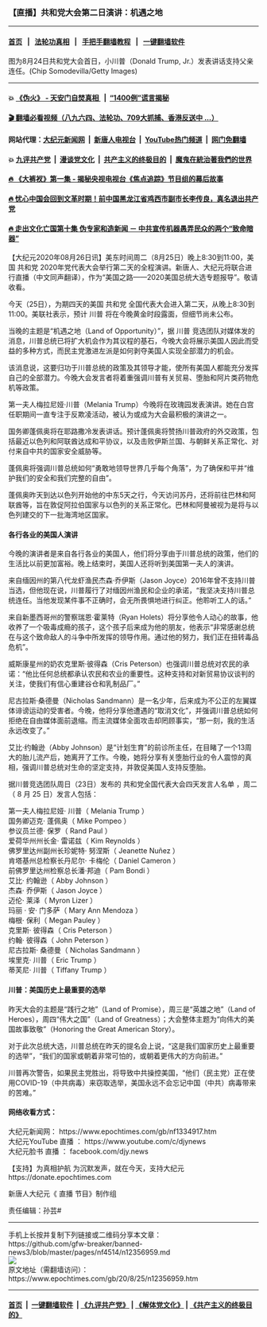 ### 【直播】共和党大会第二日演讲：机遇之地
------------------------

#### [首页](https://github.com/gfw-breaker/banned-news3/blob/master/README.md) &nbsp;&nbsp;|&nbsp;&nbsp; [法轮功真相](https://github.com/begood0513/basic/blob/master/README.md)  &nbsp;&nbsp;|&nbsp;&nbsp; [手把手翻墙教程](https://github.com/gfw-breaker/guides/wiki)  &nbsp;&nbsp;|&nbsp;&nbsp; [一键翻墙软件](https://github.com/gfw-breaker/nogfw/blob/master/README.md)  



<div><img alt="" class="attachment-djy_600_400 size-djy_600_400 wp-post-image" src="https://i.epochtimes.com/assets/uploads/2020/08/GettyImages-1268372737-600x400.jpg"/>
<div class="caption">
 图为8月24日共和党大会首日，小川普（Donald Trump, Jr.）发表讲话支持父亲连任。(Chip Somodevilla/Getty Images)
</div></div><hr/>

#### 💥 [《伪火》 - 天安门自焚真相 ](http://141.164.51.119:10000/videos/blog/weihuo.html)&nbsp; |&nbsp; [“1400例”谎言揭秘  ](http://141.164.51.119:10000/videos/blog/jiexi1400.html)

#### [ 🎬  翻墙必看视频（八九六四、法轮功、709大抓捕、香港反送中 ...）](https://github.com/gfw-breaker/links/blob/master/banned.md)

#### 网站代理：[大纪元新闻网](http://167.172.10.89:10080/gb/) &nbsp;|&nbsp; [新唐人电视台](http://167.172.10.89:8808/gb/)  &nbsp;|&nbsp; [YouTube热门频道](http://158.247.203.241/youtube.html) &nbsp;|&nbsp; [网门免翻墙](http://158.247.203.241:11000/show.aspx?name=ogHome)

#### 💥 [九评共产党](http://141.164.51.119:10000/videos/res/jiuping/)&nbsp; |&nbsp; [漫谈党文化](http://141.164.51.119:10000/videos/res/mtdwh/)&nbsp; |&nbsp; [共产主义的终极目的](http://141.164.51.119:10000/videos/res/zjmd/)&nbsp; |&nbsp; [魔鬼在統治著我們的世界](http://141.164.51.119:10000/videos/res/TheSpecter/)  

#### [ 🔥  《大裤衩》第一集 - 揭秘央视电视台《焦点追踪》节目组的幕后故事](http://141.164.51.119:10000/videos/news/../res/big-shorts/index.html)

#### [ 🔥  忧心中国会回到文革时期！前中国黑龙江省鸡西市副市长李传良，真名退出共产党](http://141.164.51.119:10000/videos/news/quit01.html)

#### [ 🔥  走出文化亡国第十集 伪专家和造新闻 － 中共宣传机器愚弄民众的两个“致命暗器”](http://141.164.51.119:10000/videos/news/../res/zcwhwg/index.html)

<div><p>
 【大纪元2020年08月26日讯】美东时间周二（8月25日）晚上8:30到11:00，美国
 <ok href="https://www.epochtimes.com/gb/tag/%E5%85%B1%E5%92%8C%E5%85%9A.html">
  共和党
 </ok>
 2020年党代表大会举行第二天的全程演讲。新唐人、大纪元将联合进行直播（中文同声翻译），作为“美国之路——2020美国总统大选专题报导”。敬请收看。
</p>
<p>
 <center>
 </center>
 今天（25日），为期四天的美国
 <ok href="https://www.epochtimes.com/gb/tag/%E5%85%B1%E5%92%8C%E5%85%9A.html">
  共和党
 </ok>
 全国代表大会进入第二天，从晚上8:30到11:00。美联社表示，预计
 <ok href="https://www.epochtimes.com/gb/tag/%E5%B7%9D%E6%99%AE.html">
  川普
 </ok>
 将在今晚黄金时段露面，但细节尚未公布。
</p>
<p>
 当晚的主题是“机遇之地（Land of Opportunity）”，据
 <ok href="https://www.epochtimes.com/gb/tag/%E5%B7%9D%E6%99%AE.html">
  川普
 </ok>
 竞选团队对媒体发的消息，川普总统已将扩大机会作为其议程的基石，今晚大会将展示美国人因此而受益的多种方式，而民主党激进左派是如何剥夺美国人实现全部潜力的机会。
</p>
<p>
 该消息说，这要归功于川普总统的政策及其领导才能，使所有美国人都能充分发挥自己的全部潜力。今晚大会发言者将着重强调川普有关贸易、堕胎和阿片类药物危机等政策。
</p>
<p>
 第一夫人梅拉尼娅‧川普（Melania Trump）今晚将在玫瑰园发表演讲。她在白宫任职期间一直专注于反欺凌活动，被认为或成为大会最积极的演讲之一。
</p>
<p>
 国务卿蓬佩奥将在耶路撒冷发表讲话。预计蓬佩奥将赞扬川普政府的外交政策，包括最近以色列和阿联酋达成和平协议，以及击败伊斯兰国、与朝鲜关系正常化、对付来自中共的国家安全威胁等。
</p>
<p>
 蓬佩奥将强调川普总统如何“勇敢地领导世界几乎每个角落”，为了确保和平并“维护我们的安全和我们完整的自由”。
</p>
<p>
 蓬佩奥昨天到达以色列开始他的中东5天之行，今天访问苏丹，还将前往巴林和阿联酋等，旨在敦促阿拉伯国家与以色列的关系正常化。巴林和阿曼被视为是将与以色列建交的下一批海湾地区国家。
</p>
<h4>
 各行各业的美国人演讲
</h4>
<p>
 今晚的演讲者是来自各行各业的美国人，他们将分享由于川普总统的政策，他们的生活比以前更加富裕。晚上结束时，美国人还将听到美国第一夫人的演讲。
</p>
<p>
 来自缅因州的第八代龙虾渔民杰森‧乔伊斯（Jason Joyce）2016年曾不支持川普当选，但他现在说，川普履行了对缅因州渔民和企业的承诺，“我坚决支持川普总统连任。当他发现某件事不正确时，会无所畏惧地进行纠正。他聆听工人的话。”
</p>
<p>
 来自新墨西哥州的警察瑞恩‧霍莱特（Ryan Holets）将分享他令人动心的故事，他收养了一个吸毒成瘾的孩子，这个孩子后来成为他的朋友，他表示“非常感谢总统在与这个致命敌人的斗争中所发挥的领导作用。通过他的努力，我们正在扭转毒品危机”。
</p>
<p>
 威斯康星州的奶农克里斯‧彼得森（Cris Peterson）也强调川普总统对农民的承诺：“他比任何总统都承认农民和农业的重要性。这种支持和对新贸易协议谈判的关注，使我们有信心重建谷仓和乳制品厂。”
</p>
<p>
 尼古拉斯‧桑德曼（Nicholas Sandmann）是一名少年，后来成为不公正的左翼媒体诽谤运动的受害者。今晚，他将分享他遭遇的“取消文化”，并强调川普总统如何拒绝在自由媒体面前退缩。而主流媒体全面攻击却罔顾事实，“那一刻，我的生活永远改变了。”
</p>
<p>
 艾比‧约翰逊（Abby Johnson）是“计划生育”的前诊所主任，在目睹了一个13周大的胎儿流产后，她离开了工作。今晚，她将分享有关堕胎行业的令人震惊的真相，强调川普总统对生命的坚定支持，并敦促美国人支持反堕胎。
</p>
<p>
 据川普竞选团队周日（23日）发布的
 <ok href="https://www.epochtimes.com/gb/20/8/23/n12351939.htm">
  共和党全国代表大会四天发言人名单
 </ok>
 ，周二（
 <span class="s1">
  8
 </span>
 月
 <span class="s1">
  25
 </span>
 日）发言人包括：
</p>
<p>
 <span class="s3">
  第一夫人梅拉尼娅‧
 </span>
 <span class="s3">
  川普（
 </span>
 Melania Trump
 <span class="s3">
  ）
  <br/>
 </span>
 <span class="s3">
  国务卿迈克‧
 </span>
 <span class="s3">
  蓬佩奥（
 </span>
 Mike Pompeo
 <span class="s3">
  ）
 </span>
 <br/>
 <span class="s3">
  参议员兰德‧
 </span>
 <span class="s3">
  保罗（
 </span>
 Rand Paul
 <span class="s3">
  ）
 </span>
 <br/>
 <span class="s3">
  爱荷华州州长金‧
 </span>
 <span class="s3">
  雷诺兹（
 </span>
 Kim Reynolds
 <span class="s3">
  ）
 </span>
 <br/>
 <span class="s3">
  佛罗里达州副州长珍妮特‧
 </span>
 <span class="s3">
  努涅斯（
 </span>
 Jeanette Nuñez
 <span class="s3">
  ）
  <br/>
 </span>
 <span class="s3">
  肯塔基州总检察长丹尼尔‧
 </span>
 <span class="s3">
  卡梅伦（
 </span>
 Daniel Cameron
 <span class="s3">
  ）
 </span>
 <br/>
 <span class="s3">
  前佛罗里达州检察总长潘·邦迪（
 </span>
 Pam Bondi
 <span class="s3">
  ）
 </span>
 <br/>
 <span class="s3">
  艾比‧
 </span>
 <span class="s3">
  约翰逊（
 </span>
 Abby Johnson
 <span class="s3">
  ）
 </span>
 <br/>
 <span class="s3">
  杰森‧
 </span>
 <span class="s3">
  乔伊斯（
 </span>
 Jason Joyce
 <span class="s3">
  ）
 </span>
 <br/>
 <span class="s3">
  迈伦‧
 </span>
 <span class="s3">
  莱泽（
 </span>
 Myron Lizer
 <span class="s3">
  ）
 </span>
 <br/>
 <span class="s3">
  玛丽
 </span>
 ·
 <span class="s3">
  安‧
 </span>
 <span class="s3">
  门多萨（
 </span>
 Mary Ann Mendoza
 <span class="s3">
  ）
 </span>
 <br/>
 <span class="s3">
  梅根‧
 </span>
 <span class="s3">
  保利（
 </span>
 Megan Pauley
 <span class="s3">
  ）
 </span>
 <br/>
 <span class="s3">
  克里斯‧
 </span>
 <span class="s3">
  彼得森（
 </span>
 Cris Peterson
 <span class="s3">
  ）
 </span>
 <br/>
 <span class="s3">
  约翰‧
 </span>
 <span class="s3">
  彼得森（
 </span>
 John Peterson
 <span class="s3">
  ）
 </span>
 <br/>
 <span class="s3">
  尼古拉斯‧
 </span>
 <span class="s3">
  桑德曼（
 </span>
 Nicholas Sandmann
 <span class="s3">
  ）
 </span>
 <br/>
 <span class="s3">
  埃里克‧
 </span>
 <span class="s3">
  川普（
 </span>
 Eric Trump
 <span class="s3">
  ）
 </span>
 <br/>
 <span class="s3">
  蒂芙尼‧
 </span>
 <span class="s3">
  川普（
 </span>
 Tiffany Trump
 <span class="s3">
  ）
 </span>
</p>
<h4>
 川普：美国历史上最重要的选举
</h4>
<p>
 昨天大会的主题是“践行之地”（Land of Promise），周三是“英雄之地”（Land of Heroes），周四“伟大之国”（Land of Greatness）；大会整体主题为“向伟大的美国故事致敬”（Honoring the Great American Story）。
</p>
<p>
 对于此次总统大选，川普总统在昨天的提名会上说，“这是我们国家历史上最重要的选举”，“我们的国家或朝着非常可怕的，或朝着更伟大的方向前进。”
</p>
<p>
 川普再次警告，如果民主党胜出，将导致中共操控美国，“他们（民主党）正在使用COVID-19（中共病毒）来窃取选举，美国永远不会忘记中国（中共）病毒带来的苦难。”
</p>
<h4>
 网络收看方式：
</h4>
<p>
 大纪元新闻网：
 <ok href="https://www.epochtimes.com/gb/nf1334917.htm" rel="noopener noreferrer" target="_blank">
  https://www.epochtimes.com/gb/nf1334917.htm
 </ok>
 <br/>
 大纪元YouTube
 <ok href="https://www.epochtimes.com/gb/tag/%e7%9b%b4%e6%92%ad.html">
  直播
 </ok>
 ：
 <ok href="https://www.youtube.com/c/djynews" rel="noopener noreferrer" target="_blank">
  https://www.youtube.com/c/djynews
 </ok>
 <br/>
 大纪元脸书
 <ok href="https://www.epochtimes.com/gb/tag/%e7%9b%b4%e6%92%ad.html">
  直播
 </ok>
 ：
 <ok href="http://facebook.com/djy.news" rel="noopener noreferrer" target="_blank">
  facebook.com/djy.news
 </ok>
</p>
<p>
 【支持】为真相护航 为沉默发声，就在今天，支持大纪元
 <br/>
 <ok href="https://donate.epochtimes.com/" rel="noopener noreferrer" target="_blank">
  https://donate.epochtimes.com
 </ok>
</p>
<p>
 新唐人大纪元《
 <ok href="https://www.epochtimes.com/gb/tag/%e7%9b%b4%e6%92%ad.html">
  直播
 </ok>
 节目》制作组
</p>
<p>
 责任编辑：孙芸#
</p>
</div>
<hr/>
手机上长按并复制下列链接或二维码分享本文章：<br/>
https://github.com/gfw-breaker/banned-news3/blob/master/pages/nf4514/n12356959.md <br/>
<a href='https://github.com/gfw-breaker/banned-news3/blob/master/pages/nf4514/n12356959.md'><img src='https://github.com/gfw-breaker/banned-news3/blob/master/pages/nf4514/n12356959.md.png'/></a> <br/>
原文地址（需翻墙访问）：https://www.epochtimes.com/gb/20/8/25/n12356959.htm


------------------------
#### [首页](https://github.com/gfw-breaker/banned-news3/blob/master/README.md) &nbsp;|&nbsp; [一键翻墙软件](https://github.com/gfw-breaker/nogfw/blob/master/README.md) &nbsp;| [《九评共产党》](https://github.com/gfw-breaker/9ping.md/blob/master/README.md#九评之一评共产党是什么) | [《解体党文化》](https://github.com/gfw-breaker/jtdwh.md/blob/master/README.md) | [《共产主义的终极目的》](https://github.com/gfw-breaker/gczydzjmd.md/blob/master/README.md)


<img src='http://gfw-breaker.win/banned-news3/pages/nf4514/n12356959.md' width='0px' height='0px'/>